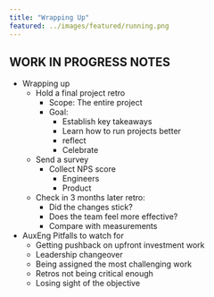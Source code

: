 ```yaml
---
title: "Wrapping Up"
featured: ../images/featured/running.png
---
```



## WORK IN PROGRESS NOTES
- Wrapping up
    - Hold a final project retro
        - Scope: The entire project
        - Goal:
            - Establish key takeaways
            - Learn how to run projects better
            - reflect
            - Celebrate
    - Send a survey
        - Collect NPS score
            - Engineers
            - Product
    - Check in 3 months later retro:
        - Did the changes stick?
        - Does the team feel more effective?
        - Compare with measurements
- AuxEng Pitfalls to watch for
    - Getting pushback on upfront investment work
    - Leadership changeover
    - Being assigned the most challenging work
    - Retros not being critical enough
    - Losing sight of the objective

